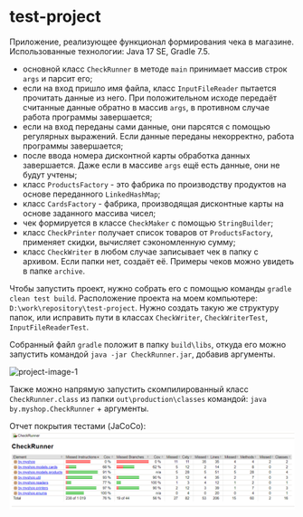 # test-project
Приложение, реализующее функционал формирования чека в магазине.  
Использованные технологии: Java 17 SE, Gradle 7.5.

- основной класс `CheckRunner` в методе `main` принимает массив строк `args` и парсит его;
- если на вход пришло имя файла, класс `InputFileReader` пытается прочитать данные из него. При положительном
исходе передаёт считанные данные обратно в массив `args`, в противном случае работа программы завершается;
- если на вход переданы сами данные, они парсятся с помощью регулярных выражений. Если данные переданы некорректно,
работа программы завершается;
- после ввода номера дисконтной карты обработка данных завершается. Даже если в массиве `args` ещё есть данные,
они не будут учтены;
- класс `ProductsFactory` - это фабрика по производству продуктов на основе переданного `LinkedHashMap`;
- класс `CardsFactory` - фабрика, производящая дисконтные карты на основе заданного массива чисел;
- чек формируется в классе `CheckMaker` с помощью `StringBuilder`;
- класс `CheckPrinter` получает список товаров от `ProductsFactory`, применяет скидки, вычисляет сэкономленную 
сумму;
- класс `CheckWriter` в любом случае записывает чек в папку с архивом. Если папки нет, создаёт её. Примеры чеков 
можно увидеть в папке `archive`.

Чтобы запустить проект, нужно собрать его с помощью команды `gradle clean test build`. Расположение проекта на
моем компьютере: `D:\work\repository\test-project`. Нужно создать такую же структуру папок, или исправить 
пути в классах `CheckWriter`, `CheckWriterTest`, `InputFileReaderTest`.

Собранный файл `gradle` положит в папку `build\libs`, откуда его можно запустить командой 
`java -jar CheckRunner.jar`, добавив аргументы.

![project-image-1](pictures/img_1.gif)

Также можно напрямую запустить скомпилированный класс `CheckRunner.class` из папки `out\production\classes` 
командой: `java by.myshop.CheckRunner` + аргументы.

Отчет покрытия тестами (JaCoCo):
![img.png](pictures/img_2.png)